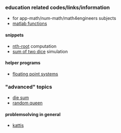 ### education related codes/links/information

- for app-math/num-math/math4engineers subjects
- [matlab functions](_matlabfuns/readme.md)

#### snippets
- [nth-root](_nthroots/readme.md) computation
- [sum of two dice](_simulation-sumdice/simsumdice.m) simulation

#### helper programs
- [floating point systems](_floatsys/readme.md)

### "advanced" topics
- [die sum](_diesum/readme.md)
- [random queen](_randomqueen/readme.md)


#### problemsolving in general
- [kattis](_test_your_knowledge/readme.md)